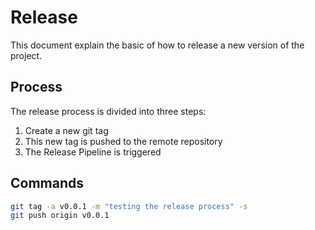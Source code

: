 # Release

This document explain the basic of how to release a new version of the project.

## Process

The release process is divided into three steps:

1. Create a new git tag
2. This new tag is pushed to the remote repository
3. The Release Pipeline is triggered

## Commands

```bash
git tag -a v0.0.1 -m "testing the release process" -s
git push origin v0.0.1
```
